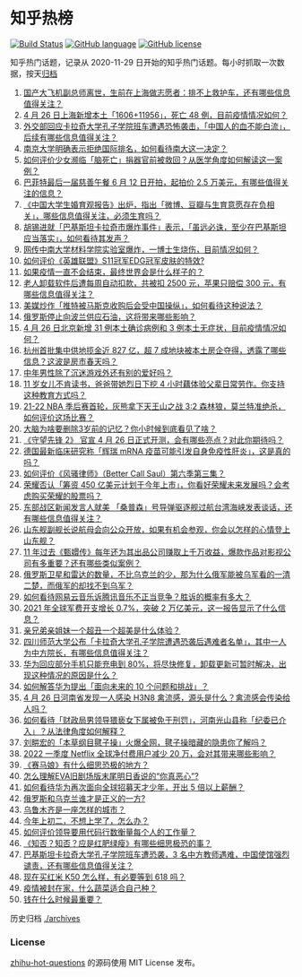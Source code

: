 # 知乎热榜
[![Build Status](https://github.com/ToWeLong/zhihu-hot-questions/workflows/CI/badge.svg)](https://github.com/ToWeLong/zhihu-hot-questions/actions)
[![GitHub language](https://img.shields.io/badge/language-golang-orange.svg)](https://golang.org/)
[![GitHub license](https://img.shields.io/github/license/ToWeLong/zhihu-hot-questions)](https://github.com/ToWeLong/zhihu-hot-questions/blob/main/LICENSE)

知乎热门话题，记录从 2020-11-29 日开始的知乎热门话题。每小时抓取一次数据，按天[归档](./archives)

<!-- BEGIN -->

1. [国产大飞机副总师离世，生前在上海做志愿者：排不上救护车，还有哪些信息值得关注？](https://www.zhihu.com/question/530098523)
1. [4 月 26 日上海新增本土「1606+11956」，死亡 48 例，目前疫情情况如何？](https://www.zhihu.com/question/530228204)
1. [外交部回应卡拉奇大学孔子学院班车遭遇恐怖袭击，「中国人的血不能白流」，后续有哪些信息值得关注？](https://www.zhihu.com/question/530226951)
1. [南京大学明确表示拒绝国际排名，如何看待南大这一决定？](https://www.zhihu.com/question/530084559)
1. [如何评价少女濒临「脑死亡」捐器官前被救回？从医学角度如何解读这一案例？](https://www.zhihu.com/question/530057022)
1. [巴菲特最后一届慈善午餐 6 月 12 日开拍，起拍价 2.5 万美元，有哪些值得关注的信息？](https://www.zhihu.com/question/530132013)
1. [《中国大学生婚育观报告》出炉，指出「微博、豆瓣与生育意愿存在负相关」，哪些信息值得关注，必须生育吗？](https://www.zhihu.com/question/530053859)
1. [胡锡进就「巴基斯坦卡拉奇市爆炸事件」表示，「虽远必诛，至少在巴基斯坦应当落实」，如何看待其发声？](https://www.zhihu.com/question/530180640)
1. [网传中南大学材料学院实验室爆炸，一博士生烧伤，目前情况如何？](https://www.zhihu.com/question/530108260)
1. [如何评价《英雄联盟》S11冠军EDG冠军皮肤的特效?](https://www.zhihu.com/question/530190592)
1. [如果疫情一直不会结束，最终世界会是什么样子的？](https://www.zhihu.com/question/526609793)
1. [老人卸载软件后遭每周自动扣款，共被扣 2500 元，苹果只赔偿 300 元，有哪些信息值得关注？](https://www.zhihu.com/question/530061113)
1. [美媒炒作「推特被马斯克收购后会受中国操纵」，如何看待这种说法？](https://www.zhihu.com/question/530177460)
1. [俄罗斯停止向波兰供应石油，这将带来哪些影响？](https://www.zhihu.com/question/530183286)
1. [4 月 26 日北京新增 31 例本土确诊病例和 3 例本土无症状，目前疫情情况如何？](https://www.zhihu.com/question/530228487)
1. [杭州首批集中供地揽金近 827 亿，超 7 成地块被本土房企夺得，透露了哪些信息？这波是房市春天吗？](https://www.zhihu.com/question/530092259)
1. [中年男性除了沉迷游戏外还有别的爱好吗？](https://www.zhihu.com/question/459226864)
1. [11  岁女儿不肯读书，爸爸带她烈日下挖 4 小时藕体验父辈日常劳作。你支持这种教育方式吗？](https://www.zhihu.com/question/530117365)
1. [21-22 NBA 季后赛首轮，灰熊拿下天王山之战 3:2 森林狼，莫兰特准绝杀，如何评价这场比赛？](https://www.zhihu.com/question/530226610)
1. [大脑为啥要删除3岁前的记忆？你小时候到底看见了啥？](https://www.zhihu.com/question/518355959)
1. [《守望先锋 2》 官宣 4 月 26 日正式开测，会有哪些亮点？对此你期待吗？](https://www.zhihu.com/question/522864209)
1. [德国最新临床研究称「辉瑞 mRNA 疫苗可能引发自身免疫性肝炎」，这是真的吗？](https://www.zhihu.com/question/530229059)
1. [如何评价《风骚律师》（Better Call Saul）第六季第三集？](https://www.zhihu.com/question/530073109)
1. [荣耀否认「筹资 450 亿美元计划于今年上市」，你看好荣耀未来发展吗？会考虑购买荣耀的股票吗？](https://www.zhihu.com/question/530097185)
1. [东部战区新闻发言人就美 「桑普森」号导弹驱逐舰过航台湾海峡发表谈话，还有哪些信息值得关注？](https://www.zhihu.com/question/530237792)
1. [山东舰副舰长说航母会向公众开放，如果有机会参观，你会以怎样的心情登上山东舰？](https://www.zhihu.com/question/529970831)
1. [11 年过去《甄嬛传》每年还为其出品公司赚取上千万收益，爆款作品对影视公司有多重要？还有哪些类似案例？](https://www.zhihu.com/question/529933941)
1. [俄罗斯卫星和雷达的数量，不比乌克兰的少，那为什么俄军能被乌军看的一清二楚，而俄军的却找不到乌军？](https://www.zhihu.com/question/529797329)
1. [如何看待网易云音乐诉腾讯音乐不正当竞争？胜诉的概率有多大？](https://www.zhihu.com/question/530244336)
1. [2021 年全球军费开支增长 0.7%，突破 2 万亿美元，这一报告显示了什么信息？](https://www.zhihu.com/question/530064890)
1. [亲兄弟亲姐妹一个超丑一个超美是什么体验？](https://www.zhihu.com/question/292663930)
1. [四川师范大学公布「卡拉奇大学孔子学院遭遇恐袭后遇难者名单」，其中一人为中方院长，有哪些信息值得关注？](https://www.zhihu.com/question/530244402)
1. [华为回应部分手机只能充电到  80%，将尽快修复，卸载更新可暂时解决，出现这种情况的原因是什么？](https://www.zhihu.com/question/530056575)
1. [如何解答华为提出「面向未来的 10 个问题和挑战」？](https://www.zhihu.com/question/530156872)
1. [4 月 26 日河南省发现一人感染 H3N8 禽流感，源头是什么？禽流感会传染给人吗？](https://www.zhihu.com/question/530173576)
1. [如何看待「财政局男领导猥亵女下属被免于刑罚」，河南光山县称「纪委已介入」？从法律角度如何解释？](https://www.zhihu.com/question/529959329)
1. [刘畊宏的「本草纲目毽子操」火爆全网，毽子操暗藏的隐患你了解吗？](https://www.zhihu.com/question/529927856)
1. [2022 一季度 Netflix 全球净付费用户减少 20 万，会对其带来哪些影响？](https://www.zhihu.com/question/529059329)
1. [《赛马娘》有什么细思恐极的地方？](https://www.zhihu.com/question/450984104)
1. [怎么理解EVA旧剧场版末尾明日香说的“你真恶心”?](https://www.zhihu.com/question/358233997)
1. [如何看待华为再次面向全球招募天才少年，开出 5 倍以上薪酬？](https://www.zhihu.com/question/530076187)
1. [俄罗斯和乌克兰谁才是正义的一方?](https://www.zhihu.com/question/529984907)
1. [乌鲁木齐是一座怎样的城市？](https://www.zhihu.com/question/440380663)
1. [今年上初二，不想上学了，怎么办？](https://www.zhihu.com/question/529870983)
1. [如何评价领导要用代码行数衡量每个人的工作量？](https://www.zhihu.com/question/295181406)
1. [《知否？知否？应是红肥绿瘦》有哪些细思极恐的事？](https://www.zhihu.com/question/313919075)
1. [巴基斯坦卡拉奇大学孔子学院班车遭恐袭，3 名中方教师遇难，中国使馆强烈谴责，还有哪些信息值得关注？](https://www.zhihu.com/question/530171609)
1. [现在买红米 K50 怎么样，有必要等到 618 吗？](https://www.zhihu.com/question/529232945)
1. [疫情被封在家，什么蔬菜适合自己种？](https://www.zhihu.com/question/526183509)
1. [钱在什么时候最重要？](https://www.zhihu.com/question/527434088)

<!-- END -->

历史归档 [./archives](./archives)


### License
[zhihu-hot-questions](https://github.com/towelong/zhihu-hot-questions) 的源码使用 MIT License 发布。